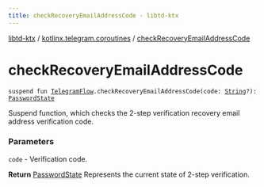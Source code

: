 ```yaml
---
title: checkRecoveryEmailAddressCode - libtd-ktx
---
```


[libtd-ktx](../index.html) / [kotlinx.telegram.coroutines](index.html) / [checkRecoveryEmailAddressCode](./check-recovery-email-address-code.html)

# checkRecoveryEmailAddressCode

`suspend fun `[`TelegramFlow`](../kotlinx.telegram.core/-telegram-flow/index.html)`.checkRecoveryEmailAddressCode(code: `[`String`](https://kotlinlang.org/api/latest/jvm/stdlib/kotlin/-string/index.html)`?): `[`PasswordState`](https://tdlibx.github.io/td/docs/org/drinkless/td/libcore/telegram/TdApi.PasswordState.html)

Suspend function, which checks the 2-step verification recovery email address verification code.

### Parameters

`code` - Verification code.

**Return**
[PasswordState](https://tdlibx.github.io/td/docs/org/drinkless/td/libcore/telegram/TdApi.PasswordState.html) Represents the current state of 2-step verification.

